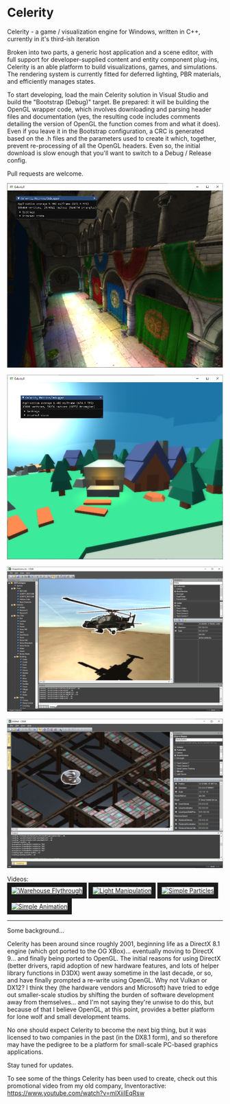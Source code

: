 # Celerity
Celerity - a game / visualization engine for Windows, written in C++, currently in it's third-ish iteration

Broken into two parts, a generic host application and a scene editor, with full support for developer-supplied content and entity component plug-ins, Celerity is an able platform to build visualizations, games, and simulations. The rendering system is currently fitted for deferred lighting, PBR materials, and efficiently manages states.

To start developing, load the main Celerity solution in Visual Studio and build the "Bootstrap (Debug)" target. Be prepared: it will be building the OpenGL wrapper code, which involves downloading and parsing header files and documentation (yes, the resulting code includes comments detailing the version of OpenGL the function comes from and what it does). Even if you leave it in the Bootstrap configuration, a CRC is generated based on the .h files and the parameters used to create it which, together, prevent re-processing of all the OpenGL headers. Even so, the initial download is slow enough that you'll want to switch to a Debug / Release config.

Pull requests are welcome.

![image](https://github.com/keelanstuart/Celerity/blob/master/screen_20230128.png)

![image](https://github.com/keelanstuart/Celerity/blob/master/screen_20230209.png)

![image](https://github.com/keelanstuart/Celerity/blob/master/screen_ed_20230209.png)

![image](https://github.com/keelanstuart/Celerity/blob/master/screen_ed_20240209.png)

Videos:
<br>
<a href="http://www.youtube.com/watch?feature=player_embedded&v=CBt5-uMS4ak
" target="_blank"><img src="http://img.youtube.com/vi/CBt5-uMS4ak/0.jpg" 
alt="Warehouse Flythrough" width="240" height="180" border="10" /></a>
<a href="http://www.youtube.com/watch?feature=player_embedded&v=RB7WNeSvIYw
" target="_blank"><img src="http://img.youtube.com/vi/RB7WNeSvIYw/0.jpg" 
alt="Light Manipulation" width="240" height="180" border="10" /></a>
<a href="http://www.youtube.com/watch?feature=player_embedded&v=P6HyNWIeEA8
" target="_blank"><img src="http://img.youtube.com/vi/P6HyNWIeEA8/0.jpg" 
alt="Simple Particles" width="240" height="180" border="10" /></a>
<a href="http://www.youtube.com/watch?feature=player_embedded&v=QzydaeRiJyw
" target="_blank"><img src="http://img.youtube.com/vi/QzydaeRiJyw/0.jpg" 
alt="Simple Animation" width="240" height="180" border="10" /></a>
______________________________________________

Some background...

Celerity has been around since roughly 2001, beginning life as a DirectX 8.1 engine (which got ported to the OG XBox)... eventually moving to DirectX 9... and finally being ported to OpenGL. The initial reasons for using DirectX (better drivers, rapid adoption of new hardware features, and lots of helper library functions in D3DX) went away sometime in the last decade, or so, and have finally prompted a re-write using OpenGL. Why not Vulkan or DX12? I think they (the hardware vendors and Microsoft) have tried to edge out smaller-scale studios by shifting the burden of software development away from themselves... and I'm not saying they're unwise to do this, but because of that I believe OpenGL, at this point, provides a better platform for lone wolf and small development teams.

No one should expect Celerity to become the next big thing, but it was licensed to two companies in the past (in the DX8.1 form), and so therefore may have the pedigree to be a platform for small-scale PC-based graphics applications.

Stay tuned for updates.

To see some of the things Celerity has been used to create, check out this promotional video from my old company, Inventoractive: https://www.youtube.com/watch?v=mlXiiIEqRsw
